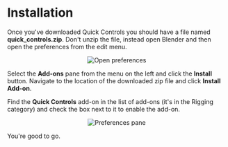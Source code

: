 # Installation

Once you've downloaded Quick Controls you should have a file named **quick_controls.zip**.
Don't unzip the file, instead open Blender and then open the preferences from the edit menu.

<p style="text-align:center"><img src="../../img/install_prefs.jpg" alt="Open preferences"/></p>

Select the **Add-ons** pane from the menu on the left and click the **Install** button.
Navigate to the location of the downloaded zip file and click **Install Add-on**.

Find the **Quick Controls** add-on in the list of add-ons (it's in the Rigging category) and
check the box next to it to enable the add-on.

<p style="text-align:center"><img src="../../img/install_addon.jpg" alt="Preferences pane"/></p>

You're good to go.

